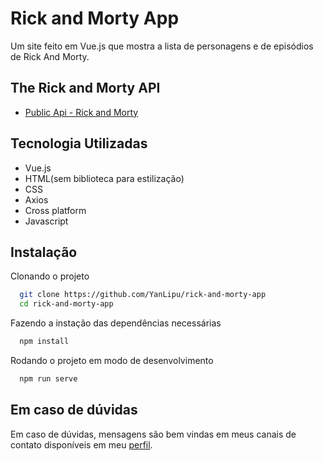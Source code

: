 
# Rick and Morty App

Um site feito em Vue.js que mostra a lista de personagens
e de episódios de Rick And Morty.


## The Rick and Morty API

 - [Public Api - Rick and Morty](https://rickandmortyapi.com/documentation)
## Tecnologia Utilizadas

- Vue.js
- HTML(sem biblioteca para estilização)
- CSS
- Axios
- Cross platform
- Javascript


## Instalação

Clonando o projeto

```bash
  git clone https://github.com/YanLipu/rick-and-morty-app
  cd rick-and-morty-app
```
Fazendo a instação das dependências necessárias

```bash
  npm install
```

Rodando o projeto em modo de desenvolvimento

```bash
  npm run serve
```
## Em caso de dúvidas

Em caso de dúvidas, mensagens são bem vindas
 em meus canais de contato disponíveis em meu [perfil](https://github.com/yanlipu).


